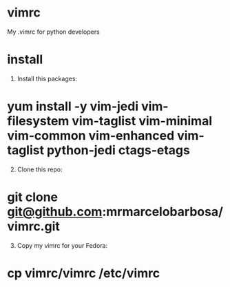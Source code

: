 vimrc
=====

My .vimrc for python developers


install
=======

1) Install this packages:
# yum install -y vim-jedi vim-filesystem vim-taglist vim-minimal vim-common vim-enhanced vim-taglist python-jedi ctags-etags 

2) Clone this repo:
# git clone git@github.com:mrmarcelobarbosa/vimrc.git

3) Copy my vimrc for your Fedora:
# cp vimrc/vimrc /etc/vimrc
